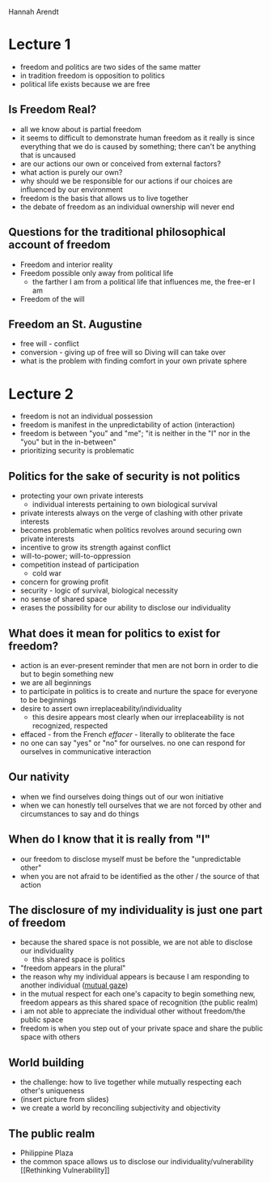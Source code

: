 Hannah Arendt
# Lecture 1
* freedom and politics are two sides of the same matter
* in tradition freedom is opposition to politics
* political life exists because we are free
## Is Freedom Real?
* all we know about is partial freedom
* it seems to difficult to demonstrate human freedom as it really is since everything that we do is caused by something; there can't be anything that is uncaused
* are our actions our own or conceived from external factors?
* what action is purely our own?
* why should we be responsible for our actions if our choices are influenced by our environment
* freedom is the basis that allows us to live together
* the debate of freedom as an individual ownership will never end
## Questions for the traditional philosophical account of freedom
* Freedom and interior reality
* Freedom possible only away from political life
	* the farther I am from a political life that influences me, the free-er I am
* Freedom of the will
## Freedom an St. Augustine
* free will - conflict
* conversion - giving up of free will so Diving will can take over
* what is the problem with finding comfort in your own private sphere

# Lecture 2
* freedom is not an individual possession
* freedom is manifest in the unpredictability of action (interaction)
* freedom is between "you" and "me"; "it is neither in the "I" nor in the "you" but in the in-between"
* prioritizing security is problematic
## Politics for the sake of security is not politics
* protecting your own private interests
	* individual interests pertaining to own biological survival
* private interests always on the verge of clashing with other private interests
* becomes problematic when politics revolves around securing own private interests
* incentive to grow its strength against conflict
* will-to-power; will-to-oppression
* competition instead of participation
	* cold war
* concern for growing profit
* security - logic of survival, biological necessity
* no sense of shared space
* erases the possibility for our ability to disclose our individuality
## What does it mean for politics to exist for freedom?
* action is an ever-present reminder that men are not born in order to die but to begin something new
* we are all beginnings
* to participate in politics is to create and nurture the space for everyone to be beginnings
* desire to assert own irreplaceability/individuality
	* this desire appears most clearly when our irreplaceability is not recognized, respected
* effaced - from the French *effacer* - literally to obliterate the face
* no one can say "yes" or "no" for ourselves. no one can respond for ourselves in communicative interaction
## Our nativity
* when we find ourselves doing things out of our won initiative
* when we can honestly tell ourselves that we are not forced by other and circumstances to say and do things
## When do I know that it is really from "I"
* our freedom to disclose myself must be before the "unpredictable other"
* when you are not afraid to be identified as the other / the source of that action
## The disclosure of my individuality is just one part of freedom
* because the shared space is not possible, we are not able to disclose our individuality
	* this shared space is politics
* "freedom appears in the plural"
* the reason why my individual appears is because I am responding to another individual ([mutual gaze](Person.md))
* in the mutual respect for each one's capacity to begin something new, freedom appears as this shared space of recognition (the public realm)
* i am not able to appreciate the individual other without freedom/the public space
* freedom is when you step out of your private space and share the public space with others
## World building
* the challenge: how to live together while mutually respecting each other's uniqueness
* (insert picture from slides)
* we create a world by reconciling subjectivity and objectivity
## The public realm
* Philippine Plaza
* the common space allows us to disclose our individuality/vulnerability [[Rethinking Vulnerability]]